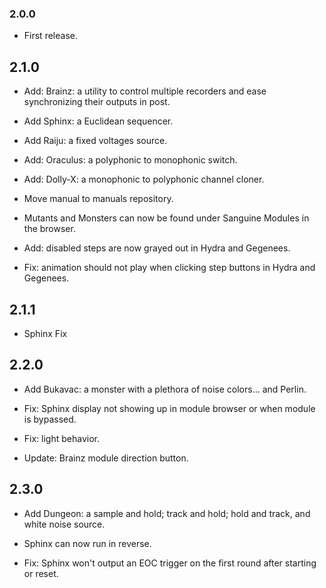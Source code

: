 ### 2.0.0
- First release.

## 2.1.0

- Add: Brainz: a utility to control multiple recorders and ease synchronizing their outputs in post.

- Add Sphinx: a Euclidean sequencer.

- Add Raiju: a fixed voltages source.

- Add: Oraculus: a polyphonic to monophonic switch.

- Add: Dolly-X: a monophonic to polyphonic channel cloner.

- Move manual to manuals repository.

- Mutants and Monsters can now be found under Sanguine Modules in the browser.

- Add: disabled steps are now grayed out in Hydra and Gegenees.

- Fix: animation should not play when clicking step buttons in Hydra and Gegenees.

## 2.1.1

- Sphinx Fix

## 2.2.0

- Add Bukavac: a monster with a plethora of noise colors... and Perlin.

- Fix: Sphinx display not showing up in module browser or when module is bypassed.

- Fix: light behavior.

- Update: Brainz module direction button.

## 2.3.0

- Add Dungeon: a sample and hold; track and hold; hold and track, and white noise source.

- Sphinx can now run in reverse.

- Fix: Sphinx won't output an EOC trigger on the first round after starting or reset.